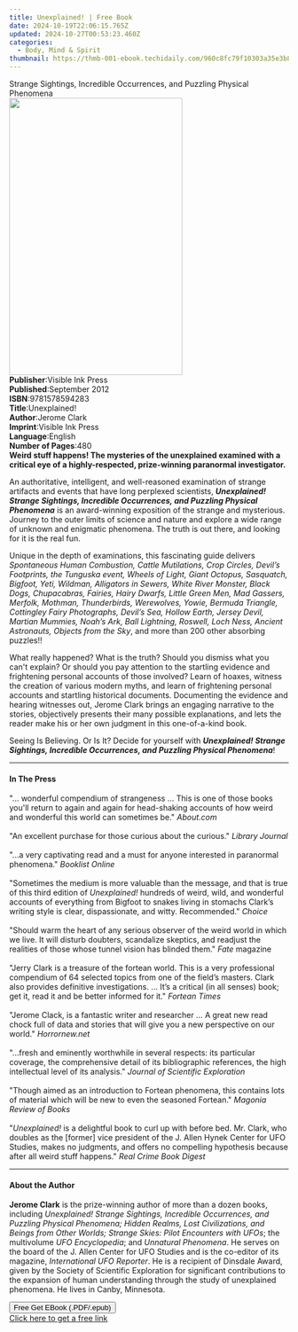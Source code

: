 ```yaml
---
title: Unexplained! | Free Book
date: 2024-10-19T22:06:15.765Z
updated: 2024-10-27T00:53:23.460Z
categories:
  - Body, Mind & Spirit
thumbnail: https://thmb-001-ebook.techidaily.com/960c8fc79f10303a35e3b8857340e4adac95e867f0813b100c90b6398c99bdd2.jpg
---
```

<main id="book-container">
  <div class="flex flex-col">
    <div class="book-brief flex-1 py-6 px-4 sm:p-6 md:py-10 md:px-8">
      <!-- brief-->
      <div class="book-brief-main">
        Strange Sightings, Incredible Occurrences, and Puzzling Physical
        Phenomena
      </div>
    </div>
    <div
      class="book-meta-info flex-1 grid gap-4 col-start-1 col-end-3 row-start-1 sm:mb-6 sm:grid-cols-4 lg:gap-6 lg:col-start-2 lg:row-end-6 lg:row-span-6 lg:mb-0"
    >
      <div
        class="book-meta-info-left place-content-center mt-4 p-4 text-sm leading-6 col-start-2 col-span-2 dark:text-slate-400"
      >
        <img
          class="w-full h-500 object-cover rounded-lg sm:h-255 sm:col-span-2 lg:col-span-full"
          src="https://img-001-ebook.techidaily.com/87a20f697cacc668305e268176a91e4355868f17a8c0adb6b222ea97c53c794c.jpg"
          alt=""
          width="312"
          height="500"
        />
      </div>
      <div
        class="book-meta-info-right mt-2 col-start-1 row-start-2 col-span-3 self-center"
      >
        <!-- meta data  -->
        <div class="flex flex-col px-4 md:px-8">
          <div class="flex-1">
            <strong>Publisher</strong>:<span class="px-2"
              >Visible Ink Press</span
            >
          </div>
          <div class="flex-1">
            <strong>Published</strong>:<span class="px-2">September 2012</span>
          </div>
          <div class="flex-1">
            <strong>ISBN</strong>:<span class="px-2">9781578594283</span>
          </div>
          <div class="flex-1">
            <strong>Title</strong>:<span class="px-2">Unexplained!</span>
          </div>
          <div class="flex-1">
            <strong>Author</strong>:<span class="px-2">Jerome Clark</span>
          </div>
          <div class="flex-1">
            <strong>Imprint</strong>:<span class="px-2">Visible Ink Press</span>
          </div>
          <div class="flex-1">
            <strong>Language</strong>:<span class="px-2">English</span>
          </div>
          <div class="flex-1">
            <strong>Number of Pages</strong>:<span class="px-2">480</span>
          </div>
        </div>
      </div>
    </div>
    <div class="book-description flex-1 py-6 px-4 sm:p-6 md:py-10 md:px-8">
      <div class="book-description-main">
        <div accordion-content="" id="description">
          <b
            >Weird stuff happens! The mysteries of the unexplained examined with
            a critical eye of a highly-respected, prize-winning paranormal
            investigator.</b
          >
          <p>
            An authoritative, intelligent, and well-reasoned examination of
            strange artifacts and events that have long perplexed scientists,
            <b
              ><i
                >Unexplained! Strange Sightings, Incredible Occurrences, and
                Puzzling Physical Phenomena</i
              ></b
            >
            is an award-winning exposition of the strange and mysterious.
            Journey to the outer limits of science and nature and explore a wide
            range of unknown and enigmatic phenomena. The truth is out there,
            and looking for it is the real fun.
          </p>
          <p>
            Unique in the depth of examinations, this fascinating guide delivers
            <i
              >Spontaneous Human Combustion, Cattle Mutilations, Crop Circles,
              Devil’s Footprints, the Tunguska event, Wheels of Light, Giant
              Octopus, Sasquatch, Bigfoot, Yeti, Wildman, Alligators in Sewers,
              White River Monster, Black Dogs, Chupacabras, Fairies, Hairy
              Dwarfs, Little Green Men, Mad Gassers, Merfolk, Mothman,
              Thunderbirds, Werewolves, Yowie, Bermuda Triangle, Cottingley
              Fairy Photographs, Devil’s Sea, Hollow Earth, Jersey Devil,
              Martian Mummies, Noah’s Ark, Ball Lightning, Roswell, Loch Ness,
              Ancient Astronauts, Objects from the Sky</i
            >, and more than 200 other absorbing puzzles!!
          </p>
          <p>
            What really happened? What is the truth? Should you dismiss what you
            can't explain? Or should you pay attention to the startling evidence
            and frightening personal accounts of those involved? Learn of
            hoaxes, witness the creation of various modern myths, and learn of
            frightening personal accounts and startling historical documents.
            Documenting the evidence and hearing witnesses out, Jerome Clark
            brings an engaging narrative to the stories, objectively presents
            their many possible explanations, and lets the reader make his or
            her own judgment in this one-of-a-kind book.
          </p>
          <p>
            Seeing Is Believing. Or Is It? Decide for yourself with
            <b
              ><i
                >Unexplained! Strange Sightings, Incredible Occurrences, and
                Puzzling Physical Phenomena</i
              ></b
            >!
          </p>
        </div>
        <div class="accordion-fader"></div>
      </div>
    </div>
    <div class="book-excerpts flex-1 py-6 px-4 sm:p-6 md:py-10 md:px-8">
      <!-- excerpts-->
      <div class="book-excerpts-main">
        <hr />
        <h4 class="placeholder placeholder-heading">
          <span>In The Press</span>
        </h4>
        <p>
          "... wonderful compendium of strangeness ... This is one of those
          books you'll return to again and again for head-shaking accounts of
          how weird and wonderful this world can sometimes be." <i>About.com</i
          ><br /><br />"An excellent purchase for those curious about the
          curious." <i>Library Journal</i><br /><br />"...a very captivating
          read and a must for anyone interested in paranormal phenomena."
          <i>Booklist Online</i><br /><br />"Sometimes the medium is more
          valuable than the message, and that is true of this third edition of
          <i>Unexplained!</i> hundreds of weird, wild, and wonderful accounts of
          everything from Bigfoot to snakes living in stomachs Clark’s writing
          style is clear, dispassionate, and witty. Recommended." <i>Choice</i
          ><br /><br />"Should warm the heart of any serious observer of the
          weird world in which we live. It will disturb doubters, scandalize
          skeptics, and readjust the realities of those whose tunnel vision has
          blinded them." <i>Fate</i> magazine<br /><br />"Jerry Clark is a
          treasure of the fortean world. This is a very professional compendium
          of 64 selected topics from one of the field’s masters. Clark also
          provides definitive investigations. ... It’s a critical (in all
          senses) book; get it, read it and be better informed for it."
          <i>Fortean Times</i><br /><br />"Jerome Clack, is a fantastic writer
          and researcher ... A great new read chock full of data and stories
          that will give you a new perspective on our world."
          <i>Horrornew.net</i><br /><br />"...fresh and eminently worthwhile in
          several respects: its particular coverage, the comprehensive detail of
          its bibliographic references, the high intellectual level of its
          analysis." <i>Journal of Scientific Exploration</i><br /><br />"Though
          aimed as an introduction to Fortean phenomena, this contains lots of
          material which will be new to even the seasoned Fortean."
          <i>Magonia Review of Books</i><br /><br />"<i>Unexplained!</i> is a
          delightful book to curl up with before bed. Mr. Clark, who doubles as
          the [former] vice president of the J. Allen Hynek Center for UFO
          Studies, makes no judgments, and offers no compelling hypothesis
          because after all weird stuff happens." <i>Real Crime Book Digest</i
          ><br />
        </p>
      </div>
    </div>
    <div class="book-about-author flex-1 py-6 px-4 sm:p-6 md:py-10 md:px-8">
      <!-- about author-->
      <div class="book-main-author-main">
        <hr />
        <h4 class="placeholder placeholder-heading">
          <span>About the Author</span>
        </h4>
        <p>
          <b>Jerome Clark</b> is the prize-winning author of more than a dozen
          books, including
          <i
            >Unexplained! Strange Sightings, Incredible Occurrences, and
            Puzzling Physical Phenomena; Hidden Realms, Lost Civilizations, and
            Beings from Other Worlds; Strange Skies: Pilot Encounters with
            UFOs</i
          >; the multivolume <i>UFO Encyclopedia</i>; and
          <i>Unnatural Phenomena</i>. He serves on the board of the J. Allen
          Center for UFO Studies and is the co-editor of its magazine,
          <i>International UFO Reporter</i>. He is a recipient of Dinsdale
          Award, given by the Society of Scientific Exploration for significant
          contributions to the expansion of human understanding through the
          study of unexplained phenomena. He lives in Canby, Minnesota.
        </p>
      </div>
    </div>
    <div class="book-free-get flex-1 py-6 px-4 sm:p-6 md:py-10 md:px-8">
      <button
        id="btn-free-get"
        class="bg-blue-500 hover:bg-blue-700 text-white font-bold py-2 px-4 rounded"
      >
        Free Get EBook (.PDF/.epub)
      </button>
      <div id="countdown-display" class="px-2 text-lg mt-2"></div>
      <a
        id="free-link"
        class="hidden bg-blue-500 hover:bg-blue-700 text-white font-bold py-2 px-4 rounded"
        href="https://www.ebooks.com/en-us/book/96489675/unexplained/jerome-clark/"
        target="_blank"
        >Click here to get a free link</a
      >
    </div>
    <script>
      let countdownTime = 0;
      let countdownInterval = null;
      document
        .getElementById('btn-free-get')
        .addEventListener('click', startCountdown);
      function startCountdown() {
        countdownTime = new Date().getTime() + 60000 * 3;
        countdownInterval = setInterval(updateCountdown, 1000);
        document.getElementById('btn-free-get').disabled = true;
        document
          .getElementById('btn-free-get')
          .classList.add('bg-gray-500', 'cursor-not-allowed');
      }
      function updateCountdown() {
        let currentTime = new Date().getTime();
        let timeLeft = countdownTime - currentTime;
        let secondsLeft = Math.floor(timeLeft / 1000);
        document.getElementById('countdown-display').innerHTML =
          `Remaining time: ${secondsLeft} seconds.`;
        if (secondsLeft <= 0) {
          clearInterval(countdownInterval);
          document.getElementById('btn-free-get').classList.add('hidden');
          document.getElementById('free-link').classList.remove('hidden');
          document.getElementById('countdown-display').innerHTML = '';
        }
      }
    </script>
  </div>
</main>

<ins class="adsbygoogle"
      style="display:block"
      data-ad-client="ca-pub-7571918770474297"
      data-ad-slot="8358498916"
      data-ad-format="auto"
      data-full-width-responsive="true"></ins>
    